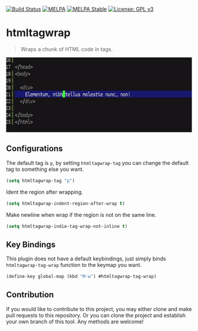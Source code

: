[![Build Status](https://travis-ci.com/jcs-elpa/htmltagwrap.svg?branch=master)](https://travis-ci.com/jcs-elpa/htmltagwrap)
[![MELPA](https://melpa.org/packages/htmltagwrap-badge.svg)](https://melpa.org/#/htmltagwrap)
[![MELPA Stable](https://stable.melpa.org/packages/htmltagwrap-badge.svg)](https://stable.melpa.org/#/htmltagwrap)
[![License: GPL v3](https://img.shields.io/badge/License-GPL%20v3-blue.svg)](https://www.gnu.org/licenses/gpl-3.0)

# htmltagwrap
> Wraps a chunk of HTML code in tags.

<p align="center">
  <img src="./etc/htmltagwrap-demo.gif" width="600" height="203"/>
</p>

## Configurations

The default tag is `p`, by setting `htmltagwrap-tag` you can change the
default tag to something else you want.

```el
(setq htmltagwrap-tag "p")
```

Ident the region after wrapping.

```el
(setq htmltagwrap-indent-region-after-wrap t)
```

Make newline when wrap if the region is not on the same line.

```el
(setq htmltagwrap-indie-tag-wrap-not-inline t)
```

## Key Bindings

This plugin does not have a default keybindings, just simply binds
`htmltagwrap-tag-wrap` function to the keymap you want.

```el
(define-key global-map (kbd "M-w") #htmltagwrap-tag-wrap)
```

## Contribution

If you would like to contribute to this project, you may either 
clone and make pull requests to this repository. Or you can 
clone the project and establish your own branch of this tool. 
Any methods are welcome!
